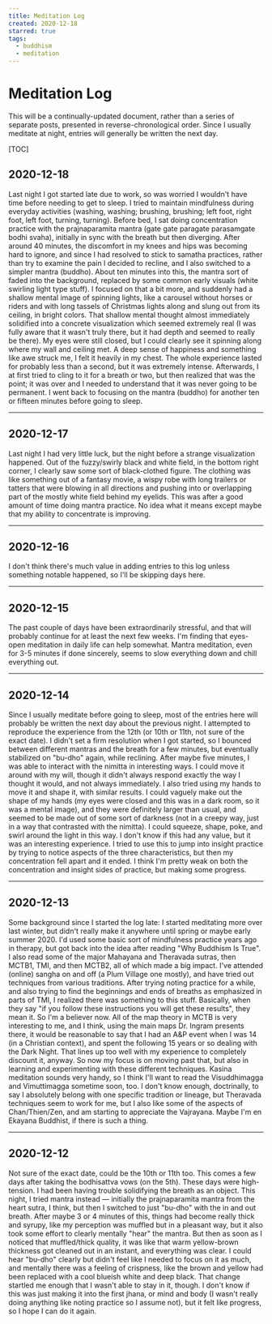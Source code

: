 ```yaml
---
title: Meditation Log
created: 2020-12-18
starred: true
tags:
  - buddhism
  - meditation
---
```


# Meditation Log

This will be a continually-updated document, rather than a series of separate
posts, presented in reverse-chronological order. Since I usually meditate at
night, entries will generally be written the next day.

[TOC]

## 2020-12-18

Last night I got started late due to work, so was worried I wouldn't have
time before needing to get to sleep. I tried to maintain mindfulness during
everyday activities (washing, washing; brushing, brushing; left foot, right
foot, left foot, turning, turning). Before bed, I sat doing concentration
practice with the prajnaparamita mantra (gate gate paragate parasamgate bodhi
svaha), initially in sync with the breath but then diverging. After around 40
minutes, the discomfort in my knees and hips was becoming hard to ignore, and
since I had resolved to stick to samatha practices, rather than try to
examine the pain I decided to recline, and I also switched to a simpler
mantra (buddho). About ten minutes into this, the mantra sort of faded into
the background, replaced by some common early visuals (white swirling light
type stuff). I focused on that a bit more, and suddenly had a shallow mental
image of spinning lights, like a carousel without horses or riders and with
long tassels of Christmas lights along and slung out from its ceiling, in
bright colors. That shallow mental thought almost immediately solidified into
a concrete visualization which seemed extremely real (I was fully aware that
it wasn't truly there, but it had depth and seemed to really be there). My
eyes were still closed, but I could clearly see it spinning along where my
wall and ceiling met. A deep sense of happiness and something like awe struck
me, I felt it heavily in my chest. The whole experience lasted for probably
less than a second, but it was extremely intense. Afterwards, I at first
tried to cling to it for a breath or two, but then realized that was the
point; it was over and I needed to understand that it was never going to be
permanent. I went back to focusing on the mantra (buddho) for another ten or
fifteen minutes before going to sleep.

---

## 2020-12-17

Last night I had very little luck, but the night before a strange
visualization happened. Out of the fuzzy/swirly black and white field, in the
bottom right corner, I clearly saw some sort of black-clothed figure. The
clothing was like something out of a fantasy movie, a wispy robe with long
trailers or tatters that were blowing in all directions and pushing into or
overlapping part of the mostly white field behind my eyelids. This was after
a good amount of time doing mantra practice. No idea what it means except
maybe that my ability to concentrate is improving.

---

## 2020-12-16

I don't think there's much value in adding entries to this log unless
something notable happened, so I'll be skipping days here.

---

## 2020-12-15

The past couple of days have been extraordinarily stressful, and that will
probably continue for at least the next few weeks. I'm finding that eyes-open
meditation in daily life can help somewhat. Mantra meditation, even for 3-5
minutes if done sincerely, seems to slow everything down and chill everything
out.

---

## 2020-12-14

Since I usually meditate before going to sleep, most of the entries here will
probably be written the next day about the previous night. I attempted to
reproduce the experience from the 12th (or 10th or 11th, not sure of the
exact date). I didn't set a firm resolution when I got started, so I bounced
between different mantras and the breath for a few minutes, but eventually
stabilized on "bu-dho" again, while reclining. After maybe five minutes, I
was able to interact with the nimitta in interesting ways. I could move it
around with my will, though it didn't always respond exactly the way I
thought it would, and not always immediately. I also tried using my hands to
move it and shape it, with similar results. I could vaguely make out the
shape of my hands (my eyes were closed and this was in a dark room, so it was
a mental image), and they were definitely larger than usual, and seemed to be
made out of some sort of darkness (not in a creepy way, just in a way that
contrasted with the nimitta). I could squeeze, shape, poke, and swirl around
the light in this way. I don't know if this had any value, but it was an
interesting experience. I tried to use this to jump into insight practice by
trying to notice aspects of the three characteristics, but then my
concentration fell apart and it ended. I think I'm pretty weak on both the
concentration and insight sides of practice, but making some progress.

---

## 2020-12-13

Some background since I started the log late: I started meditating more over
last winter, but didn't really make it anywhere until spring or maybe early
summer 2020. I'd used some basic sort of mindfulness practice years ago in
therapy, but got back into the idea after reading "Why Buddhism Is True". I
also read some of the major Mahayana and Theravada sutras, then MCTB1, TMI,
and then MCTB2, all of which made a big impact. I've attended (online) sangha
on and off (a Plum Village one mostly), and have tried out techniques from
various traditions. After trying noting practice for a while, and also trying
to find the beginnings and ends of breaths as emphasized in parts of TMI, I
realized there was something to this stuff. Basically, when they say "if you
follow these instructions you will get these results", they mean it. So I'm a
believer now. All of the map theory in MCTB is very interesting to me, and I
think, using the main maps Dr. Ingram presents there, it would be reasonable
to say that I had an A&P event when I was 14 (in a Christian context), and
spent the following 15 years or so dealing with the Dark Night. That lines up
too well with my experience to completely discount it, anyway. So now my
focus is on moving past that, but also in learning and experimenting with
these different techniques. Kasina meditation sounds very handy, so I think
I'll want to read the Visuddhimagga and Vimuttimagga sometime soon, too. I
don't know enough, doctrinally, to say I absolutely belong with one specific
tradition or lineage, but Theravada techniques seem to work for me, but I
also like some of the aspects of Chan/Thien/Zen, and am starting to
appreciate the Vajrayana. Maybe I'm en Ekayana Buddhist, if there is such a
thing.

---

## 2020-12-12

Not sure of the exact date, could be the 10th or 11th too. This comes a few
days after taking the bodhisattva vows (on the 5th). These days were
high-tension. I had been having trouble solidifying the breath as an object.
This night, I tried mantra instead — initially the prajnaparamita mantra from
the heart sutra, I think, but then I switched to just "bu-dho" with the in
and out breath. After maybe 3 or 4 minutes of this, things had become really
thick and syrupy, like my perception was muffled but in a pleasant way, but
it also took some effort to clearly mentally "hear" the mantra. But then as
soon as I noticed that muffled/thick quality, it was like that warm
yellow-brown thickness got cleaned out in an instant, and everything was
clear. I could hear "bu-dho" clearly but didn't feel like I needed to focus
on it as much, and mentally there was a feeling of crispness, like the brown
and yellow had been replaced with a cool blueish white and deep black. That
change startled me enough that I wasn't able to stay in it, though. I don't
know if this was just making it into the first jhana, or mind and body (I
wasn't really doing anything like noting practice so I assume not), but it
felt like progress, so I hope I can do it again.
